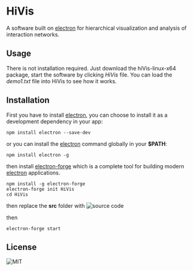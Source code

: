 # HiVis
A software built on [electron](https://electronjs.org/) for hierarchical visualization and analysis of interaction networks.

## Usage
There is not installation required. 
Just download the hiVis-linux-x64 package, start the software by clicking *HiVis* file. You can load the *demo1.txt* file into HiVis to see how it works. 

## Installation
First you have to install [electron](https://electronjs.org/), you can choose to install it as a development dependency in your app:
```
npm install electron --save-dev
```
or you can install the [electron](https://electronjs.org/) command globally in your **$PATH**:
```
npm install electron -g
```
then install [electron-forge](https://github.com/electron-userland/electron-forge) which is a complete tool for building modern [electron](https://electronjs.org/) applications.
```
npm install -g electron-forge
electron-forge init HiVis
cd HiVis
```
then replace the **src** folder with ![source code](https://github.com/QLightman/HiVis/tree/master/source%20code)

then
```
electron-forge start
```



## License
![MIT](https://github.com/QLightman/HiVis/blob/master/LICENSE)

